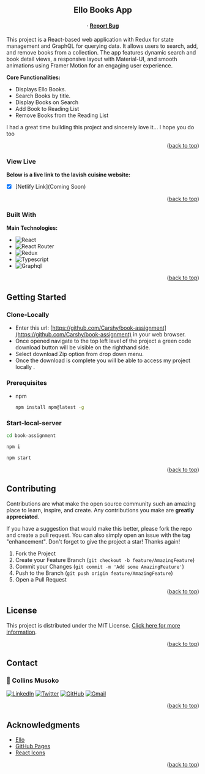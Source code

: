 <a name="readme-top"></a>
<!-- PROJECT LOGO -->
<div align="center">
  <a href="https://Ello-books.netlify.app/">
<!--     <img src="https://lavish-cuisine.web.app/assets/logo-large.png" alt="lavish-cuisine" height="64"> -->
  </a>

  <h2 align="center">Ello Books App</h2>

  <h4 align="center">  
<!--     <a href="#" target="_blank" rel="noreferrer noopener" >Coming Soon</a> -->
    ·
    <a href="https://github.com/Carshy/book-assignment/issues" target="_blank">Report Bug</a>
  </h4>
</div>

<!-- ABOUT THE PROJECT -->

This project is a React-based web application with Redux for state management and GraphQL for querying data. It allows users to search, add, and remove books from a collection. The app features dynamic search and book detail views, a responsive layout with Material-UI, and smooth animations using Framer Motion for an engaging user experience.

**Core Functionalities:**
* Displays Ello Books.
* Search Books by title.
* Display Books on Search
* Add Book to Reading List
* Remove Books from the Reading List

I had a great time building this project and sincerely love it... I hope you do too

<p align="right">(<a href="#readme-top">back to top</a>)</p>

### View Live
**Below is a live link to the lavish cuisine website:**
- [x] [Netlify Link](Coming Soon)

<p align="right">(<a href="#readme-top">back to top</a>)</p>

### Built With

**Main Technologies:**

* ![React](https://img.shields.io/badge/react-%2320232a.svg?style=for-the-badge&logo=react&logoColor=%2361DAFB)
* ![React Router](https://img.shields.io/badge/React_Router-CA4245?style=for-the-badge&logo=react-router&logoColor=white)
* ![Redux](https://img.shields.io/badge/redux-%23593d88.svg?style=for-the-badge&logo=redux&logoColor=white)
* ![Typescript](https://img.shields.io/badge/javascript-%23007ACC.svg?style=for-the-badge&logo=typescript&logoColor=white)
* ![Graphql](https://img.shields.io/badge/graphql-%23007ACC.svg?style=for-the-badge&logo=graphql&logoColor=white)

<p align="right">(<a href="#readme-top">back to top</a>)</p>



<!-- GETTING STARTED -->
## Getting Started

### Clone-Locally
- Enter this url: [https://github.com/Carshy/book-assignment](https://github.com/Carshy/book-assignment) in your web browser.
- Once opened navigate to the top left level of the project a green code download button will be visible on the righthand side.
- Select download Zip option from drop down menu.
- Once the download is complete you will be able to access my project locally . 

### Prerequisites
* npm
  ```sh
  npm install npm@latest -g
  ```

### Start-local-server
```sh
cd book-assignment

npm i

npm start
```

<p align="right">(<a href="#readme-top">back to top</a>)</p>

<!-- CONTRIBUTING -->
## Contributing

Contributions are what make the open source community such an amazing place to learn, inspire, and create. Any contributions you make are **greatly appreciated**.

If you have a suggestion that would make this better, please fork the repo and create a pull request. You can also simply open an issue with the tag "enhancement".
Don't forget to give the project a star! Thanks again!

1. Fork the Project
2. Create your Feature Branch (`git checkout -b feature/AmazingFeature`)
3. Commit your Changes (`git commit -m 'Add some AmazingFeature'`)
4. Push to the Branch (`git push origin feature/AmazingFeature`)
5. Open a Pull Request

<p align="right">(<a href="#readme-top">back to top</a>)</p>

<!-- LICENSE -->
## License

This project is distributed under the MIT License. [Click here for more information](LICENSE).

<p align="right">(<a href="#readme-top">back to top</a>)</p>

<!-- CONTACT -->
## Contact
### 👤 Collins Musoko

[![LinkedIn](https://img.shields.io/badge/linkedin-%230077B5.svg?style=for-the-badge&logo=linkedin&logoColor=white)](https://www.linkedin.com/in/collins-musoko/) 
[![Twitter](https://img.shields.io/badge/Twitter-%231DA1F2.svg?style=for-the-badge&logo=Twitter&logoColor=white)](https://x.com/CarshyCollins) 
[![GitHub](https://img.shields.io/badge/github-%23121011.svg?style=for-the-badge&logo=github&logoColor=white)](https://github.com/Carshy) 
[![Gmail](https://img.shields.io/badge/Gmail-D14836?style=for-the-badge&logo=gmail&logoColor=white)](mailto:mussocollins@gmail.com)

<p align="right">(<a href="#readme-top">back to top</a>)</p>


<!-- ACKNOWLEDGMENTS -->
## Acknowledgments

* [Ello](https://www.ello.com/)
* [GitHub Pages](https://pages.github.com)
* [React Icons](https://react-icons.github.io/react-icons/search)

<p align="right">(<a href="#readme-top">back to top</a>)</p>
